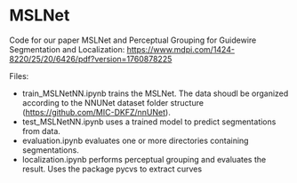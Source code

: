 # MSLNet
Code for our paper MSLNet and Perceptual Grouping for Guidewire Segmentation and Localization:
https://www.mdpi.com/1424-8220/25/20/6426/pdf?version=1760878225

Files:
- train_MSLNetNN.ipynb trains the MSLNet. The data shoudl be organized according to the NNUNet dataset folder structure (https://github.com/MIC-DKFZ/nnUNet).
- test_MSLNetNN.ipynb uses a trained model to predict segmentations from data.
- evaluation.ipynb evaluates one or more directories containing segmentations.
- localization.ipynb performs perceptual grouping and evaluates the result. Uses the package pycvs to extract curves
